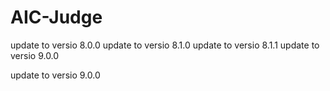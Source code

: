 # AIC-Judge
update to versio 8.0.0
update to versio 8.1.0
update to versio 8.1.1
update to versio 9.0.0

update to versio 9.0.0
